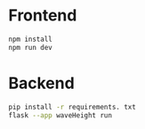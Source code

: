 # Frontend

```sh
npm install
npm run dev
```

# Backend

```sh
pip install -r requirements. txt
flask --app waveHeight run
```
